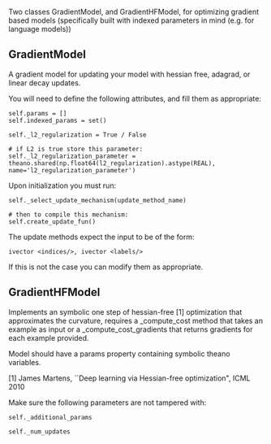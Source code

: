Two classes GradientModel, and GradientHFModel, for optimizing gradient
based models (specifically built with indexed parameters in mind (e.g.
for language models))

GradientModel
-------------

A gradient model for updating your model with
hessian free, adagrad, or linear decay updates.

You will need to define the following attributes,
and fill them as appropriate:

    self.params = []
    self.indexed_params = set()

    self._l2_regularization = True / False

    # if L2 is true store this parameter:
    self._l2_regularization_parameter = theano.shared(np.float64(l2_regularization).astype(REAL), name='l2_regularization_parameter')

Upon initialization you must run:

    self._select_update_mechanism(update_method_name)

    # then to compile this mechanism:
    self.create_update_fun()


The update methods expect the input to be of the form:

    ivector <indices/>, ivector <labels/>

If this is not the case you can modify them as appropriate.

GradientHFModel
---------------

Implements an symbolic one step of hessian-free [1]
optimization that approximates the curvature,
requires a _compute_cost method that takes an example
as input or a _compute_cost_gradients that returns
gradients for each example provided.

Model should have a params property containing symbolic
theano variables.

[1] James Martens, ``Deep learning via Hessian-free optimization", ICML 2010

Make sure the following parameters are not tampered with:

    self._additional_params

    self._num_updates